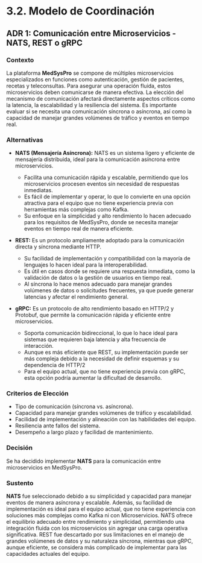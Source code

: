 # 3.2. Modelo de Coordinación

## ADR 1: Comunicación entre Microservicios - NATS, REST o gRPC

### Contexto

La plataforma **MedSysPro** se compone de múltiples microservicios especializados en funciones como autenticación, gestión de pacientes, recetas y teleconsultas. Para asegurar una operación fluida, estos microservicios deben comunicarse de manera efectiva. La elección del mecanismo de comunicación afectará directamente aspectos críticos como la latencia, la escalabilidad y la resiliencia del sistema. Es importante evaluar si se necesita una comunicación síncrona o asíncrona, así como la capacidad de manejar grandes volúmenes de tráfico y eventos en tiempo real.

### Alternativas

- **NATS (Mensajería Asíncrona):** NATS es un sistema ligero y eficiente de mensajería distribuida, ideal para la comunicación asíncrona entre microservicios.

  - Facilita una comunicación rápida y escalable, permitiendo que los microservicios procesen eventos sin necesidad de respuestas inmediatas.
  - Es fácil de implementar y operar, lo que lo convierte en una opción atractiva para el equipo que no tiene experiencia previa con herramientas más complejas como Kafka.
  - Su enfoque en la simplicidad y alto rendimiento lo hacen adecuado para los requisitos de MedSysPro, donde se necesita manejar eventos en tiempo real de manera eficiente.

- **REST:** Es un protocolo ampliamente adoptado para la comunicación directa y síncrona mediante HTTP.

  - Su facilidad de implementación y compatibilidad con la mayoría de lenguajes lo hacen ideal para la interoperabilidad.
  - Es útil en casos donde se requiere una respuesta inmediata, como la validación de datos o la gestión de usuarios en tiempo real.
  - Al síncrona lo hace menos adecuado para manejar grandes volúmenes de datos o solicitudes frecuentes, ya que puede generar latencias y afectar el rendimiento general.

- **gRPC:** Es un protocolo de alto rendimiento basado en HTTP/2 y Protobuf, que permite la comunicación rápida y eficiente entre microservicios.
  - Soporta comunicación bidireccional, lo que lo hace ideal para sistemas que requieren baja latencia y alta frecuencia de interacción.
  - Aunque es más eficiente que REST, su implementación puede ser más compleja debido a la necesidad de definir esquemas y su dependencia de HTTP/2
  - Para el equipo actual, que no tiene experiencia previa con gRPC, esta opción podría aumentar la dificultad de desarrollo.

### Criterios de Elección

- Tipo de comunicación (síncrona vs. asíncrona).
- Capacidad para manejar grandes volúmenes de tráfico y escalabilidad.
- Facilidad de implementación y alineación con las habilidades del equipo.
- Resiliencia ante fallos del sistema.
- Desempeño a largo plazo y facilidad de mantenimiento.

### Decisión

Se ha decidido implementar **NATS** para la comunicación entre microservicios en MedSysPro.

### Sustento

**NATS** fue seleccionado debido a su simplicidad y capacidad para manejar eventos de manera asíncrona y escalable. Además, su facilidad de implementación es ideal para el equipo actual, que no tiene experiencia con soluciones más complejas como Kafka ni con Microservicios. NATS ofrece el equilibrio adecuado entre rendimiento y simplicidad, permitiendo una integración fluida con los microservicios sin agregar una carga operativa significativa. REST fue descartado por sus limitaciones en el manejo de grandes volúmenes de datos y su naturaleza síncrona, mientras que gRPC, aunque eficiente, se considera más complicado de implementar para las capacidades actuales del equipo.
